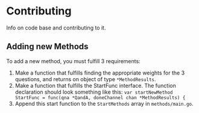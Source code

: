 # Contributing

Info on code base and contributing to it.

## Adding new Methods
To add a new method, you must fulfill 3 requirements:
1. Make a function that fulfills finding the appropriate weights for the 3 questions, and returns on object of type `*MethodResults`.
2. Make a function that fulfills the StartFunc interface. The function declaration should look something like this: `var startNewMethod StartFunc = func(qna *QandA, doneChannel chan *MethodResults) {`
3. Append this start function to the `StartMethods` array in `methods/main.go`.

